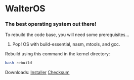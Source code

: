 # WalterOS
### The best operating system out there!

To rebuild the code base, you will need some prerequisites...
1. Pop! OS with build-essential, nasm, mtools, and gcc.

Rebuild using this command in the kernel directory: 

```bash
bash rebuild
```

Downloads: [Installer](https://drive.google.com/uc?export=download&id=1_xe7XNwd1z47QyKAagdWIePxgfoBCTVs) [Checksum](https://raw.githubusercontent.com/tuxisawesome/WalterOS/main/installer.md5)
